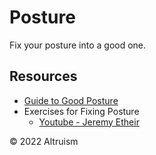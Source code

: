 # Posture

Fix your posture into a good one.

## Resources

- [ Guide to Good Posture](https://medlineplus.gov/guidetogoodposture.html)
- Exercises for Fixing Posture
    - [Youtube - Jeremy Etheir](https://www.youtube.com/watch?v=RqcOCBb4arc)

&copy; 2022 Altruism

